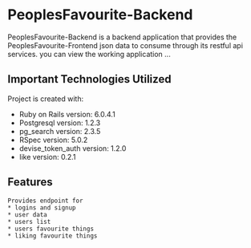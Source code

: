 # PeoplesFavourite-Backend

PeoplesFavourite-Backend is a backend application that provides the PeoplesFavourite-Frontend json data to consume through its restful api services. you can view the working application ...

## Important Technologies Utilized

Project is created with:
* Ruby on Rails version: 6.0.4.1 
* Postgresql version: 1.2.3
* pg_search  version: 2.3.5
* RSpec version: 5.0.2
* devise_token_auth version: 1.2.0
* like version: 0.2.1

## Features 
	Provides endpoint for
	* logins and signup
	* user data
	* users list
	* users favourite things
	* liking favourite things
	